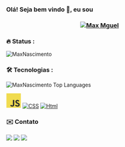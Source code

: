 ### Olá! Seja bem vindo 👋, eu sou 

<h3 align="center"><a href="https://github.com/MaxNascimento">
   <img alt="Max Mguel" src="https://readme-typing-svg.herokuapp.com/?lines=Max+Nascimento;&font=Fira%20Code&width=440&height=45&color=68C3D4&vCenter=true&size=21"></a>
</h3>

<h3>🔥 Status :</h3>

<img alt="MaxNascimento" src="https://github-readme-stats.vercel.app/api?username=MaxNascimento&show_icons=true&theme=tokyonight&include_all_commits=true&count_private=true"/>

<h3>🛠 Tecnologias :</h3>

<img alt="MaxNascimento Top Languages" src="https://github-readme-stats.vercel.app/api/top-langs/?username=MaxNascimento&layout=compact&theme=tokyonight" height="180px"/>


<p>
   <!-- JavaScript -->
   <a href="" > 
   <img src="https://raw.githubusercontent.com/devicons/devicon/master/icons/javascript/javascript-original.svg" alt="Javascript" width="40" height="40"/></a>
   <!-- CSS -->
   <a href="" > 
   <img src="https://img.icons8.com/color/48/000000/css3.png" alt="CSS" width="40" height="40"/></a>
   <!-- Html -->
   <a href="" >
   <img src="https://img.icons8.com/color/48/000000/html-5--v1.png" alt="Html" width="40" height="40"/></a>


<h3>✉️ Contato</h3>

<p>
   <a href="https://linkedin.com/in/max-nascimento-29774a210" ><img align="center" src="https://img.shields.io/badge/LinkedIn-0077B5?style=for-the-badge&logo=linkedin&logoColor=white"/></a>
    <a href="https://www.facebook.com/max.miguel.948" ><img align="center" src="https://img.shields.io/badge/Facebook-1877F2?style=for-the-badge&logo=facebook&logoColor=white"/></a>
     <a href="https://www.instagram.com/maxnasc_/" ><img align="center" src="https://img.shields.io/badge/Instagram-E4405F?style=for-the-badge&logo=instagram&logoColor=white"/></a>
   
</p>
